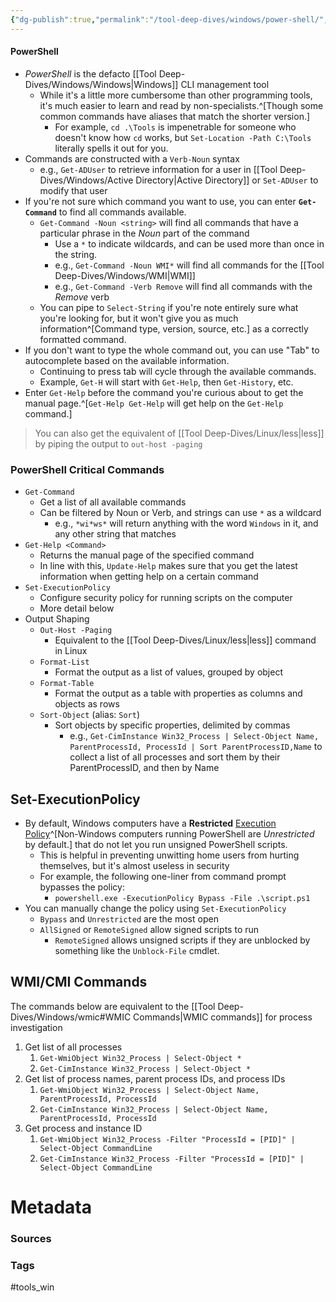 ```yaml
---
{"dg-publish":true,"permalink":"/tool-deep-dives/windows/power-shell/","updated":"2024-03-28T11:16:08.000-07:00"}
---
```



#### PowerShell
- *PowerShell* is the defacto [[Tool Deep-Dives/Windows/Windows\|Windows]] CLI management tool
	- While it's a little more cumbersome than other programming tools, it's much easier to learn and read by non-specialists.^[Though some common commands have aliases that match the shorter version.]
		- For example, `cd .\Tools` is impenetrable for someone who doesn't know how `cd` works, but `Set-Location -Path C:\Tools` literally spells it out for you.
- Commands are constructed with a `Verb-Noun` syntax
	- e.g., `Get-ADUser` to retrieve information for a user in [[Tool Deep-Dives/Windows/Active Directory\|Active Directory]] or `Set-ADUser` to modify that user
- If you're not sure which command you want to use, you can enter **`Get-Command`** to find all commands available.
	- `Get-Command -Noun <string>` will find all commands that have a particular phrase in the *Noun* part of the command
		- Use a `*` to indicate wildcards, and can be used more than once in the string.
		- e.g., `Get-Command -Noun WMI*` will find all commands for the [[Tool Deep-Dives/Windows/WMI\|WMI]]
		- e.g., `Get-Command -Verb Remove` will find all commands with the *Remove* verb
	- You can pipe to `Select-String` if you're note entirely sure what you're looking for, but it won't give you as much information^[Command type, version, source, etc.] as a correctly formatted command.
- If you don't want to type the whole command out, you can use "Tab" to autocomplete based on the available information.
	- Continuing to press tab will cycle through the available commands.
	- Example, `Get-H` will start with `Get-Help`, then `Get-History`, etc.
- Enter `Get-Help` before the command you're curious about to get the manual page.^[`Get-Help Get-Help` will get help on the `Get-Help` command.]

> You can also get the equivalent of [[Tool Deep-Dives/Linux/less\|less]] by piping the output to `out-host -paging`

### PowerShell Critical Commands
- `Get-Command`
	- Get a list of all available commands
	- Can be filtered by Noun or Verb, and strings can use `*` as a wildcard
		- e.g., `*wi*ws*` will return anything with the word `Windows` in it, and any other string that matches
- `Get-Help <Command>`
	- Returns the manual page of the specified command
	- In line with this, `Update-Help` makes sure that you get the latest information when getting help on a certain command
- `Set-ExecutionPolicy`
	- Configure security policy for running scripts on the computer
	- More detail below
- Output Shaping
	- `Out-Host -Paging`
		- Equivalent to the [[Tool Deep-Dives/Linux/less\|less]] command in Linux
	- `Format-List`
		- Format the output as a list of values, grouped by object
	- `Format-Table`
		- Format the output as a table with properties as columns and objects as rows
	- `Sort-Object` (alias: `Sort`)
		- Sort objects by specific properties, delimited by commas 
			- e.g., `Get-CimInstance Win32_Process | Select-Object Name, ParentProcessId, ProcessId | Sort ParentProcessID,Name` to collect a list of all processes and sort them by their ParentProcessID, and then by Name

## Set-ExecutionPolicy
- By default, Windows computers have a **Restricted** [Execution Policy](https://learn.microsoft.com/en-us/powershell/module/microsoft.powershell.core/about/about_execution_policies?view=powershell-7.4)^[Non-Windows computers running PowerShell are *Unrestricted* by default.] that do not let you run unsigned PowerShell scripts.
	- This is helpful in preventing unwitting home users from hurting themselves, but it's almost useless in security
	- For example, the following one-liner from command prompt bypasses the policy:
		- `powershell.exe -ExecutionPolicy Bypass -File .\script.ps1`
- You can manually change the policy using `Set-ExecutionPolicy`
	- `Bypass` and `Unrestricted` are the most open
	- `AllSigned` or `RemoteSigned` allow signed scripts to run
		- `RemoteSigned` allows unsigned scripts if they are unblocked by something like the `Unblock-File` cmdlet.

## WMI/CMI Commands
The commands below are equivalent to the [[Tool Deep-Dives/Windows/wmic#WMIC Commands\|WMIC commands]] for process investigation
1. Get list of all processes
	1. `Get-WmiObject Win32_Process | Select-Object *`
	2. `Get-CimInstance Win32_Process | Select-Object *`
2. Get list of process names, parent process IDs, and process IDs
	1. `Get-WmiObject Win32_Process | Select-Object Name, ParentProcessId, ProcessId`
	2. `Get-CimInstance Win32_Process | Select-Object Name, ParentProcessId, ProcessId`
3. Get process and instance ID
	1. `Get-WmiObject Win32_Process -Filter "ProcessId = [PID]" | Select-Object CommandLine`
	2. `Get-CimInstance Win32_Process -Filter "ProcessId = [PID]" | Select-Object CommandLine`



# Metadata

### Sources


### Tags
#tools_win 


